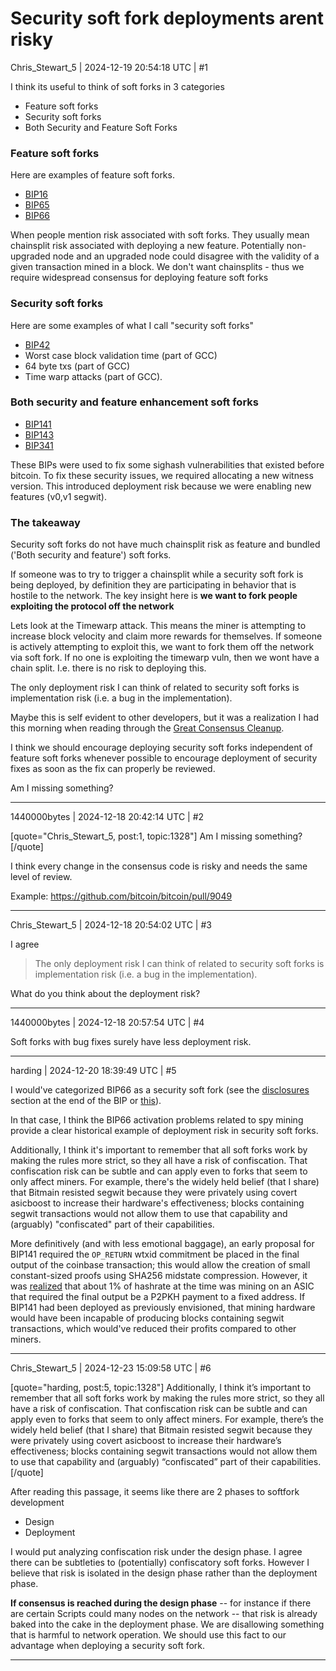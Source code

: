 # Security soft fork deployments arent risky

Chris_Stewart_5 | 2024-12-19 20:54:18 UTC | #1

I think its useful to think of soft forks in 3 categories

- Feature soft forks
- Security soft forks
- Both Security and Feature Soft Forks

### Feature soft forks

Here are examples of feature soft forks.

- [BIP16](https://github.com/bitcoin/bips/blob/8e59f7414bef6203809deaad972a3d7a3a0c2f7a/bip-0016.mediawiki)
- [BIP65](https://github.com/bitcoin/bips/blob/8e59f7414bef6203809deaad972a3d7a3a0c2f7a/bip-0065.mediawiki)
- [BIP66](https://github.com/bitcoin/bips/blob/8e59f7414bef6203809deaad972a3d7a3a0c2f7a/bip-0066.mediawiki)

When people mention risk associated with soft forks. They usually mean chainsplit risk associated with deploying a new feature. Potentially non-upgraded node and an upgraded node could disagree with the validity of a given transaction mined in a block. We don't want chainsplits - thus we require widespread consensus for deploying feature soft forks

### Security soft forks

Here are some examples of what I call "security soft forks"

- [BIP42](https://github.com/bitcoin/bips/blob/8e59f7414bef6203809deaad972a3d7a3a0c2f7a/bip-0042.mediawiki)
- Worst case block validation time (part of GCC)
- 64 byte txs (part of GCC)
- Time warp attacks (part of GCC).

### Both security and feature enhancement soft forks

- [BIP141](https://github.com/bitcoin/bips/blob/8e59f7414bef6203809deaad972a3d7a3a0c2f7a/bip-0141.mediawiki)
- [BIP143](https://github.com/bitcoin/bips/blob/8e59f7414bef6203809deaad972a3d7a3a0c2f7a/bip-0143.mediawiki)
- [BIP341](https://github.com/bitcoin/bips/blob/8e59f7414bef6203809deaad972a3d7a3a0c2f7a/bip-0341.mediawiki)

These BIPs were used to fix some sighash vulnerabilities that existed before bitcoin. To fix these security issues, we required allocating a new witness version. This introduced deployment risk because we were enabling new features (v0,v1 segwit).

### The takeaway

Security soft forks do not have much chainsplit risk as feature and bundled ('Both security and feature') soft forks. 

If someone was to try to trigger a chainsplit while a security soft fork is being deployed, by definition they are participating in behavior that is hostile to the network. The key insight here is **we want to fork people exploiting the protocol off the network**

Lets look at the Timewarp attack. This means the miner is attempting to increase block velocity and claim more rewards for themselves. If someone is actively attempting to exploit this, we want to fork them off the network via soft fork. If no one is exploiting the timewarp vuln, then we wont have a chain split. I.e. there is no risk to deploying this.

The only deployment risk I can think of related to security soft forks is implementation risk (i.e. a bug in the implementation). 

Maybe this is self evident to other developers, but it was a realization I had this morning when reading through the [Great Consensus Cleanup](https://delvingbitcoin.org/t/great-consensus-cleanup-revival/710/63).

I think we should encourage deploying security soft forks independent of feature soft forks whenever possible to encourage deployment of security fixes as soon as the fix can properly be reviewed.

Am I missing something?

-------------------------

1440000bytes | 2024-12-18 20:42:14 UTC | #2

[quote="Chris_Stewart_5, post:1, topic:1328"]
Am I missing something?
[/quote]

I think every change in the consensus code is risky and needs the same level of review.

Example: https://github.com/bitcoin/bitcoin/pull/9049

-------------------------

Chris_Stewart_5 | 2024-12-18 20:54:02 UTC | #3

I agree

>The only deployment risk I can think of related to security soft forks is implementation risk (i.e. a bug in the implementation).

What do you think about the deployment risk?

-------------------------

1440000bytes | 2024-12-18 20:57:54 UTC | #4

Soft forks with bug fixes surely have less deployment risk.

-------------------------

harding | 2024-12-20 18:39:49 UTC | #5

I would've categorized BIP66 as a security soft fork (see the [disclosures](https://github.com/bitcoin/bips/blob/2caa8e27b80c76ef581780f4da1039f106dde032/bip-0066.mediawiki#user-content-Disclosures) section at the end of the BIP or [this](https://bitcoinops.org/en/topics/soft-fork-activation/#2015-ism-and-validationless-mining-the-bip66-strict-der-activation)).

In that case, I think the BIP66 activation problems related to spy mining provide a clear historical example of deployment risk in security soft forks.

Additionally, I think it's important to remember that all soft forks work by making the rules more strict, so they all have a risk of confiscation.  That confiscation risk can be subtle and can apply even to forks that seem to only affect miners.  For example, there's the widely held belief (that I share) that Bitmain resisted segwit because they were privately using covert asicboost to increase their hardware's effectiveness; blocks containing segwit transactions would not allow them to use that capability and (arguably) "confiscated" part of their capabilities.

More definitively (and with less emotional baggage), an early proposal for BIP141 required the `OP_RETURN` wtxid commitment be placed in the final output of the coinbase transaction; this would allow the creation of small constant-sized proofs using SHA256 midstate compression.  However, it was [realized](https://gnusha.org/pi/bitcoindev/CAAS2fgTcU-Svd5S3F-xA9+pjYSihdh7jtS6LU4k5enR-8OPESQ@mail.gmail.com/) that about 1% of hashrate at the time was mining on an ASIC that required the final output be a P2PKH payment to a fixed address.  If BIP141 had been deployed as previously envisioned, that mining hardware would have been incapable of producing blocks containing segwit transactions, which would've reduced their profits compared to other miners.

-------------------------

Chris_Stewart_5 | 2024-12-23 15:09:58 UTC | #6

[quote="harding, post:5, topic:1328"]
Additionally, I think it’s important to remember that all soft forks work by making the rules more strict, so they all have a risk of confiscation. That confiscation risk can be subtle and can apply even to forks that seem to only affect miners. For example, there’s the widely held belief (that I share) that Bitmain resisted segwit because they were privately using covert asicboost to increase their hardware’s effectiveness; blocks containing segwit transactions would not allow them to use that capability and (arguably) “confiscated” part of their capabilities.
[/quote]

After reading this passage, it seems like there are 2 phases to softfork development

- Design 
- Deployment

I would put analyzing confiscation risk under the design phase. I agree there can be subtleties to (potentially) confiscatory soft forks. However I believe that risk is isolated in the design phase rather than the deployment phase. 

**If consensus is reached during the design phase** -- for instance if there are certain Scripts could many nodes on the network -- that risk is already baked into the cake in the deployment phase. We are disallowing something that is harmful to network operation. We should use this fact to our advantage when deploying a security soft fork.

-------------------------

